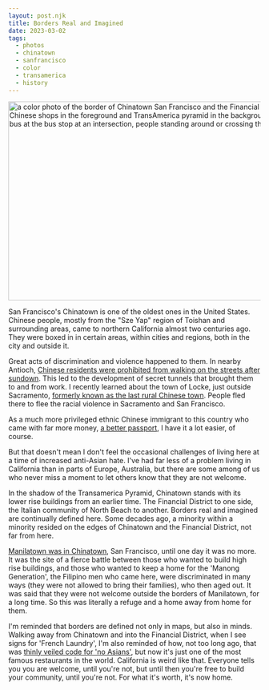 ```yaml
---
layout: post.njk
title: Borders Real and Imagined
date: 2023-03-02
tags: 
  - photos
  - chinatown
  - sanfrancisco
  - color
  - transamerica
  - history
---
```

<img src="/photos/uploads/d69b7e2dd1.jpg" width="600" height="397" alt="a color photo of the border of Chinatown San Francisco and the Financial District with Chinese shops in the foreground and TransAmerica pyramid in the background, a Muni bus at the bus stop at an intersection, people standing around or crossing the street" />

San Francisco's Chinatown is one of the oldest ones in the United States. Chinese people, mostly from the "Sze Yap" region of Toishan and surrounding areas, came to northern California almost two centuries ago. They were boxed in in certain areas, within cities and regions, both in the city and outside it.

Great acts of discrimination and violence happened to them. In nearby Antioch, [Chinese residents were prohibited from walking on the streets after sundown](https://www.latimes.com/california/story/2021-07-26/antioch-chinese-apology). This led to the development of secret tunnels that  brought them to and from work. I recently learned about the town of Locke, just outside Sacramento, [formerly known as the last rural Chinese town](https://www.nps.gov/places/locke-historic-district.htm). People fled there to flee the racial violence in Sacramento and San Francisco.

As a much more privileged ethnic Chinese immigrant to this country who came with far more money, [a better passport](https://www.timeout.com/singapore/news/singapore-emerges-as-the-worlds-most-powerful-passport-alongside-japan-011322), I have it a lot easier, of course.

But that doesn't mean I don't feel the occasional challenges of living here at a time of increased anti-Asian hate. I've had far less of a problem living in California than in parts of Europe, Australia, but there are some among of us who never miss a moment to let others know that they are not welcome. 

In the shadow of the Transamerica Pyramid, Chinatown stands with its lower rise buildings from an earlier time. The Financial District to one side, the Italian community of North Beach to another. Borders real and imagined are continually defined here. Some decades ago, a minority within a minority resided on the edges of Chinatown and the Financial District, not far from here. 

[Manilatown was in Chinatown](https://www.sfexaminer.com/news/manilatown-an-sf-neighborhood-that-disappeared/article_69474394-9dee-5d99-83b9-bf6b3bfa895d.html), San Francisco, until one day it was no more. It was the site of a fierce battle between those who wanted to build high rise buildings, and those who wanted to keep a home for the 'Manong Generation', the Filipino men who came here, were discriminated in many ways (they were not allowed to bring their families), who then aged out. It was said that they were not welcome outside the borders of Manilatown, for a long time. So this was literally a refuge and a home away from home for them.

I'm reminded that borders are defined not only in maps, but also in minds. Walking away from Chinatown and into the Financial District, when I see signs for 'French Laundry', I'm also reminded of how, not too long ago, that was [thinly veiled code for 'no Asians'](https://ask.metafilter.com/211295/Why-are-French-laundry-and-Chinese-laundry-things), but now it's just one of the most famous restaurants in the world. California is weird like that. Everyone tells you you are welcome, until you're not, but until then you're free to build your community, until you're not. For what it's worth, it's now home. 
